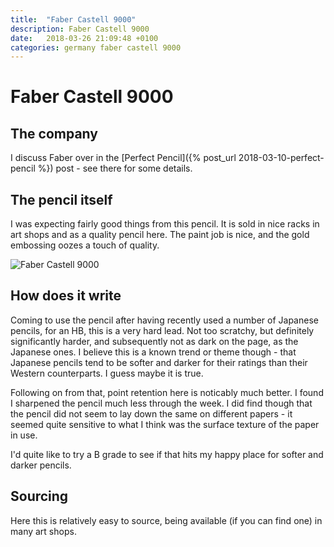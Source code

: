 ```yaml
---
title:  "Faber Castell 9000"
description: Faber Castell 9000
date:   2018-03-26 21:09:48 +0100
categories: germany faber castell 9000
---
```


# Faber Castell 9000

## The company

I discuss Faber over in the [Perfect Pencil]({% post_url 2018-03-10-perfect-pencil %})
post - see there for some details.

## The pencil itself

I was expecting fairly good things from this pencil. It is sold in nice racks in art
shops and as a quality pencil here. The paint job is nice, and the gold embossing
oozes a touch of quality.

![Faber Castell 9000]({{site.url}}/images/images/castell_9000.jpg)

## How does it write

Coming to use the pencil after having recently used a number of Japanese pencils,
for an HB, this is a very hard lead. Not too scratchy, but definitely significantly
harder, and subsequently not as dark on the page, as the Japanese ones. I believe this
is a known trend or theme though - that Japanese pencils tend to be softer and darker
for their ratings than their Western counterparts. I guess maybe it is true.

Following on from that, point retention here is noticably much better. I found I
sharpened the pencil much less through the week. I did find though that the pencil did
not seem to lay down the same on different papers - it seemed quite sensitive to what I
think was the surface texture of the paper in use.

I'd quite like to try a B grade to see if that hits my happy place for softer and darker
pencils.

## Sourcing

Here this is relatively easy to source, being available (if you can find one) in many
art shops.


